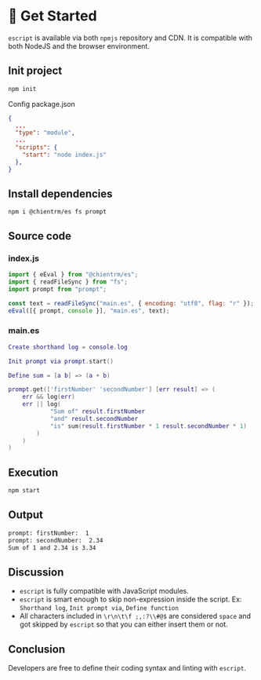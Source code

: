 # :bullettrain_side: Get Started

`escript` is available via both `npmjs` repository and CDN. It is compatible with both NodeJS and the browser environment.

## Init project

```sh
npm init
```

Config package.json

```json
{
  ...
  "type": "module",
  ...
  "scripts": {
    "start": "node index.js"
  },
}
```

## Install dependencies

```
npm i @chientrm/es fs prompt
```

## Source code

### index.js

```js
import { eEval } from "@chientrm/es";
import { readFileSync } from "fs";
import prompt from "prompt";

const text = readFileSync("main.es", { encoding: "utf8", flag: "r" });
eEval([{ prompt, console }], "main.es", text);
```

### main.es

```lua
Create shorthand log = console.log

Init prompt via prompt.start()

Define sum = [a b] => (a + b)

prompt.get(['firstNumber' 'secondNumber'] [err result] => (
    err && log(err)
    err || log(
            "Sum of" result.firstNumber
            "and" result.secondNumber
            "is" sum(result.firstNumber * 1 result.secondNumber * 1)
        )
    )
)
```

## Execution

```sh
npm start
```

## Output

```sh
prompt: firstNumber:  1
prompt: secondNumber:  2.34
Sum of 1 and 2.34 is 3.34
```

## Discussion

- `escript` is fully compatible with JavaScript modules.
- `escript` is smart enough to skip non-expression inside the script. Ex: `Shorthand log`, `Init prompt via`, `Define function`
- All characters included in `\r\n\t\f ;,:?\\#@$` are considered `space` and got skipped by `escript` so that you can either insert them or not.

## Conclusion

Developers are free to define their coding syntax and linting with `escript`.
